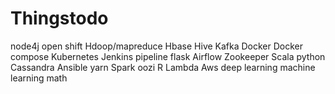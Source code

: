 # Thingstodo

node4j
open shift
Hdoop/mapreduce
Hbase
Hive
Kafka
Docker
Docker compose
Kubernetes
Jenkins pipeline
flask
Airflow
Zookeeper
Scala
python
Cassandra
Ansible
yarn
Spark
oozi
R
Lambda
Aws
deep learning
machine learning
math
